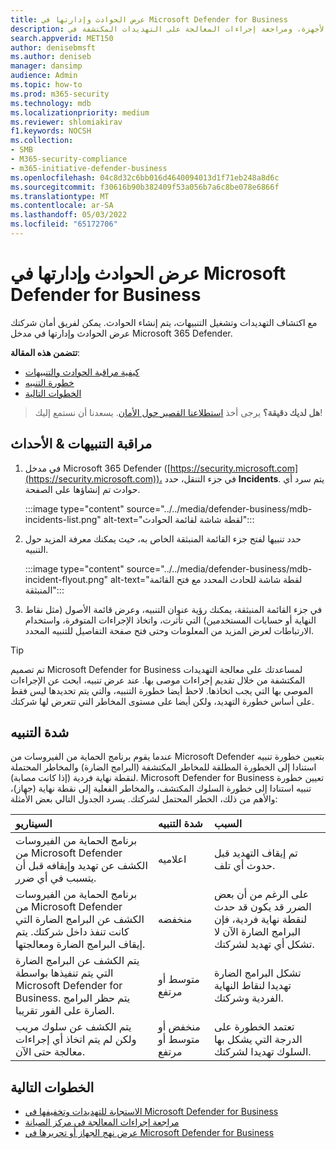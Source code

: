 ```yaml
---
title: عرض الحوادث وإدارتها في Microsoft Defender for Business
description: عرض التنبيهات وإدارتها، والاستجابة للتهديدات، وإدارة الأجهزة، ومراجعة إجراءات المعالجة على التهديدات المكتشفة في Defender for Business.
search.appverid: MET150
author: denisebmsft
ms.author: deniseb
manager: dansimp
audience: Admin
ms.topic: how-to
ms.prod: m365-security
ms.technology: mdb
ms.localizationpriority: medium
ms.reviewer: shlomiakirav
f1.keywords: NOCSH
ms.collection:
- SMB
- M365-security-compliance
- m365-initiative-defender-business
ms.openlocfilehash: 04c8d32c6bb016d4640094013d1f71eb248a8d6c
ms.sourcegitcommit: f30616b90b382409f53a056b7a6c8be078e6866f
ms.translationtype: MT
ms.contentlocale: ar-SA
ms.lasthandoff: 05/03/2022
ms.locfileid: "65172706"
---
```

# <a name="view-and-manage-incidents-in-microsoft-defender-for-business"></a>عرض الحوادث وإدارتها في Microsoft Defender for Business

مع اكتشاف التهديدات وتشغيل التنبيهات، يتم إنشاء الحوادث. يمكن لفريق أمان شركتك عرض الحوادث وإدارتها في مدخل Microsoft 365 Defender.

**تتضمن هذه المقالة**:

- [كيفية مراقبة الحوادث والتنبيهات](#monitor-your-incidents--alerts)
- [خطورة التنبيه](#alert-severity)
- [الخطوات التالية](#next-steps)

>
> **هل لديك دقيقة؟**
> يرجى أخذ <a href="https://microsoft.qualtrics.com/jfe/form/SV_0JPjTPHGEWTQr4y" target="_blank">استطلاعنا القصير حول الأمان</a>. يسعدنا أن نستمع إليك!
>

## <a name="monitor-your-incidents--alerts"></a>مراقبة التنبيهات & الأحداث

1. في مدخل Microsoft 365 Defender ([https://security.microsoft.com](https://security.microsoft.com))، في جزء التنقل، حدد **Incidents**. يتم سرد أي حوادث تم إنشاؤها على الصفحة.

   :::image type="content" source="../../media/defender-business/mdb-incidents-list.png" alt-text="لقطة شاشة لقائمة الحوادث":::

2. حدد تنبيها لفتح جزء القائمة المنبثقة الخاص به، حيث يمكنك معرفة المزيد حول التنبيه. 

   :::image type="content" source="../../media/defender-business/mdb-incident-flyout.png" alt-text="لقطة شاشة للحادث المحدد مع فتح القائمة المنبثقة":::

3. في جزء القائمة المنبثقة، يمكنك رؤية عنوان التنبيه، وعرض قائمة الأصول (مثل نقاط النهاية أو حسابات المستخدمين) التي تأثرت، واتخاذ الإجراءات المتوفرة، واستخدام الارتباطات لعرض المزيد من المعلومات وحتى فتح صفحة التفاصيل للتنبيه المحدد. 

> [!TIP]
> تم تصميم Microsoft Defender for Business لمساعدتك على معالجة التهديدات المكتشفة من خلال تقديم إجراءات موصى بها. عند عرض تنبيه، ابحث عن الإجراءات الموصى بها التي يجب اتخاذها. لاحظ أيضا خطورة التنبيه، والتي يتم تحديدها ليس فقط على أساس خطورة التهديد، ولكن أيضا على مستوى المخاطر التي تتعرض لها شركتك. 

## <a name="alert-severity"></a>شدة التنبيه

عندما يقوم برنامج الحماية من الفيروسات من Microsoft Defender بتعيين خطورة تنبيه استنادا إلى الخطورة المطلقة للمخاطر المكتشفة (البرامج الضارة) والمخاطر المحتملة لنقطة نهاية فردية (إذا كانت مصابة).
Microsoft Defender for Business تعيين خطورة تنبيه استنادا إلى خطورة السلوك المكتشف، والمخاطر الفعلية إلى نقطة نهاية (جهاز)، والأهم من ذلك، الخطر المحتمل لشركتك. يسرد الجدول التالي بعض الأمثلة:

| السيناريو | شدة التنبيه | السبب |
|:---|:---|:---|
| برنامج الحماية من الفيروسات من Microsoft Defender الكشف عن تهديد وإيقافه قبل أن يتسبب في أي ضرر. | اعلاميه | تم إيقاف التهديد قبل حدوث أي تلف. |
| برنامج الحماية من الفيروسات من Microsoft Defender الكشف عن البرامج الضارة التي كانت تنفذ داخل شركتك. يتم إيقاف البرامج الضارة ومعالجتها. | منخفضه | على الرغم من أن بعض الضرر قد يكون قد حدث لنقطة نهاية فردية، فإن البرامج الضارة الآن لا تشكل أي تهديد لشركتك. |
| يتم الكشف عن البرامج الضارة التي يتم تنفيذها بواسطة Microsoft Defender for Business. يتم حظر البرامج الضارة على الفور تقريبا. | متوسط أو مرتفع | تشكل البرامج الضارة تهديدا لنقاط النهاية الفردية وشركتك. |
| يتم الكشف عن سلوك مريب ولكن لم يتم اتخاذ أي إجراءات معالجة حتى الآن. | منخفض أو متوسط أو مرتفع | تعتمد الخطورة على الدرجة التي يشكل بها السلوك تهديدا لشركتك. |

## <a name="next-steps"></a>الخطوات التالية

- [الاستجابة للتهديدات وتخفيفها في Microsoft Defender for Business](mdb-respond-mitigate-threats.md)
- [مراجعة إجراءات المعالجة في مركز الصيانة](mdb-review-remediation-actions.md)
- [عرض نهج الجهاز أو تحريرها في Microsoft Defender for Business](mdb-view-edit-policies.md)